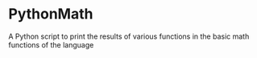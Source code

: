 # PythonMath
A Python script to print the results of various functions in the basic math functions of the language
